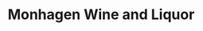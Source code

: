 ---
title: "Monhagen Wine and Liquor"
url: /middletown/monhagen-wine-and-liquor/
shop: Spirituosen
---
